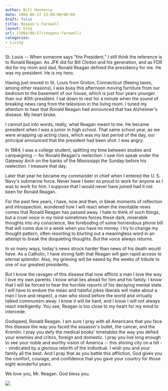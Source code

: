 ```yaml
---
author: Bill Hennessy
date: 2004-06-27 13:00:00+00:00
draft: false
title: Reagan's Farewell
layout: blog
url: /2004/06/27/reagans-farewell/
categories:
- Living
---
```


St. Louis -- When someone says "the President," I still think the reference is to Ronald Reagan. As JFK did for Bill Clinton and his generation, and as FDR did for my mom and dad, Ronald Reagan defined the presidency for me. He was my president. He is my hero.

Having just moved to St. Louis from Groton, Connecticut (fleeing taxes, among other reasons), I was busy this afternoon moving furniture from our bedroom to the basement of our house, which is just four years younger than our 40th president. I sat down to rest for a minute when the sound of breaking news rang from the television in the living room. I tuned my attention to hear that Ronald Reagan had announced that has Alzheimer's disease. My heart broke.

I cannot put into words, really, what Reagan meant to me. He became president when I was a junior in high school. That same school year, as we were wrapping up acting class, which was my last period of the day, our principal announced that the president had been shot. I was angry.

In 1984, I was a college student, splitting my time between studies and campaigning -- for Ronald Reagan's reelection. I saw him speak under the Gateway Arch on the banks of the Mississippi the Sunday before his reelection. I treasure that day.

Later that year he became my commander in chief when I entered the U. S. Navy's submarine force. Never have I been so proud to work for anyone as I was to work for him. I suppose that I would never have joined had it not been for Ronald Reagan.

For the past few years, I have, now and then, in bleak moments of reflection and introspection, wondered how I will react when the inevitable news comes that Ronald Reagan has passed away. I hate to think of such things, but a cruel voice in my mind sometimes forces these dark, miserable thoughts into my conscience, like foreboding of some horrendous phone bill that will come due in a week when you have no money. I try to change my thought pattern, often resorting to blurting out a meaningless word in an attempt to break the disquieting thoughts. But the voice always returns.

In so many ways, today's news struck harder than news of his death would have. As a Catholic, I have strong faith that Reagan will gain rapid access to eternal splendor. Also, my grieving will be eased by the weeks of tribute to one of our greatest presidents.

But I know the ravages of this disease that now afflicts a man I love the way I love my own parents. I know what lies ahead for him and his family. I know that I will be forced to hear the horrible reports of his decaying mental state. I will have to endure the mean and hateful jokes liberals will make about a man I love and respect, a man who stood before the world and virtually talked communism away. I know it will be hard, and I know I will not always react intelligently. You see, Reagan is too close to my heart for my mind to intercede.

Godspeed, Ronald Reagan. I am sure I pray with all Americans that you face this disease the way you faced the assassin's bullet, the cancer, and the Kremlin. I pray you defy the medical books' timetables the way you defied your enemies and critics, foreign and domestic. I pray you live long enough to see your noble and worthy vision of America -- this shining city on a hill -- vindicated by a glorious rebirth of the individual. I wish you and your family all the best. And I pray that as you battle this affliction, God gives you the comfort, courage, and confidence that you gave your country for those eight wonderful years.

We love you, Mr. Reagan. God bless you.

![](https://blog.billhennessy.com/aggbug.aspx?PostID=739)

